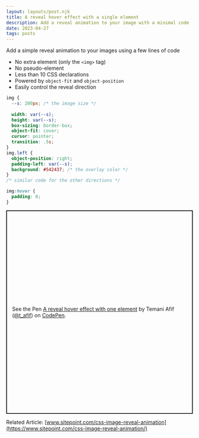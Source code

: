 ```yaml
---
layout: layouts/post.njk
title: A reveal hover effect with a single element
description: Add a reveal animation to your image with a minimal code
date: 2023-04-27
tags: posts
---
```


Add a simple reveal animation to your images using a few lines of code
* No extra element (only the `<img>` tag)
* No pseudo-element
* Less than 10 CSS declarations
* Powered by `object-fit` and `object-position`
* Easily control the reveal direction

```css
img {
  --s: 200px; /* the image size */
  
  width: var(--s);
  height: var(--s); 
  box-sizing: border-box;
  object-fit: cover;
  cursor: pointer;
  transition: .5s;
}
img.left {
  object-position: right;
  padding-left: var(--s);
  background: #542437; /* the overlay color */
}
/* similar code for the other directions */

img:hover {
  padding: 0;
}
```


<p class="codepen" data-height="550" data-default-tab="result" data-slug-hash="GRYEZrr" data-preview="true" data-user="t_afif" style="height: 550px; box-sizing: border-box; display: flex; align-items: center; justify-content: center; border: 2px solid; margin: 1em 0; padding: 1em;">
  <span>See the Pen <a href="https://codepen.io/t_afif/pen/GRYEZrr">
  A reveal hover effect with one element</a> by Temani Afif (<a href="https://codepen.io/t_afif">@t_afif</a>)
  on <a href="https://codepen.io">CodePen</a>.</span>
</p>
<script async src="https://cpwebassets.codepen.io/assets/embed/ei.js"></script>

Related Article: [www.sitepoint.com/css-image-reveal-animation](https://www.sitepoint.com/css-image-reveal-animation/)

